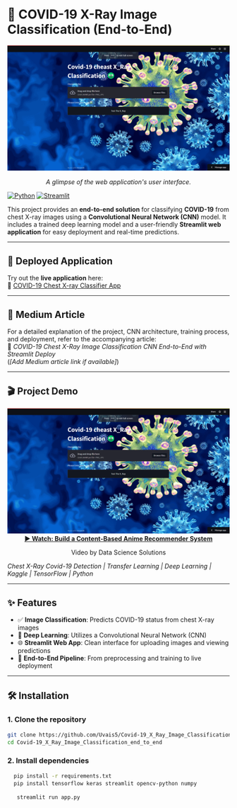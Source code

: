 # 🦠 COVID-19 X-Ray Image Classification (End-to-End)


<div align="center">
  <img src="xray.png" alt="Anime Recommendation System" width="700">
  <p><em>A glimpse of the web application's user interface.</em></p>
</div>


[![Python](https://img.shields.io/badge/Python-3.8%2B-blue.svg)](https://www.python.org/)
[![Streamlit](https://img.shields.io/badge/Streamlit-App-red)](https://streamlit.io/)

This project provides an **end-to-end solution** for classifying **COVID-19** from chest X-ray images using a **Convolutional Neural Network (CNN)** model. It includes a trained deep learning model and a user-friendly **Streamlit web application** for easy deployment and real-time predictions.

---

## 🚀 Deployed Application

Try out the **live application** here:  
🔗 [COVID-19 Chest X-ray Classifier App](https://uvais5-covid-19-x-ray-image-classification-end-to-en-app-ma1soe.streamlitapp.com/)

---

## 📖 Medium Article

For a detailed explanation of the project, CNN architecture, training process, and deployment, refer to the accompanying article:  
📘 *COVID-19 Chest X-Ray Image Classification CNN End-to-End with Streamlit Deploy*  
(*[Add Medium article link if available]*)

---

## 🎬 Project Demo

<div align="center">
  <a href="https://www.youtube.com/watch?v=1965Aa28cyQ" target="_blank">
    <img src="xray.png" alt="Watch Anime Recommendation System Demo" width="640">
  </a>
  <br>
  <strong><a href="http://www.youtube.com/watch?v=XKYLPc-wEyc" target="_blank">▶️ Watch: Build a Content-Based Anime Recommender System</a></strong>
  <p>Video by Data Science Solutions</p>
</div>


*Chest X-Ray Covid-19 Detection | Transfer Learning | Deep Learning | Kaggle | TensorFlow | Python*

---

## ✨ Features

- ✅ **Image Classification**: Predicts COVID-19 status from chest X-ray images  
- 🧠 **Deep Learning**: Utilizes a Convolutional Neural Network (CNN)  
- 🌐 **Streamlit Web App**: Clean interface for uploading images and viewing predictions  
- 🧰 **End-to-End Pipeline**: From preprocessing and training to live deployment

---

## 🛠️ Installation

### 1. Clone the repository

```bash
git clone https://github.com/Uvais5/Covid-19_X_Ray_Image_Classification_end_to_end.git
cd Covid-19_X_Ray_Image_Classification_end_to_end
```

### 2. Install dependencies
``` bash
  pip install -r requirements.txt
  pip install tensorflow keras streamlit opencv-python numpy
```
```bash
   streamlit run app.py
```
